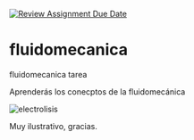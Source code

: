 [![Review Assignment Due Date](https://classroom.github.com/assets/deadline-readme-button-24ddc0f5d75046c5622901739e7c5dd533143b0c8e959d652212380cedb1ea36.svg)](https://classroom.github.com/a/i5BfUKkC)
# fluidomecanica
fluidomecanica tarea 

Aprenderás los conecptos de la fluidomecánica

![electrolisis](https://storage.googleapis.com/site.esss.co/4e1a35d7-2020-09-14-blog-fluidod-comput.jpg)

Muy ilustrativo, gracias.
